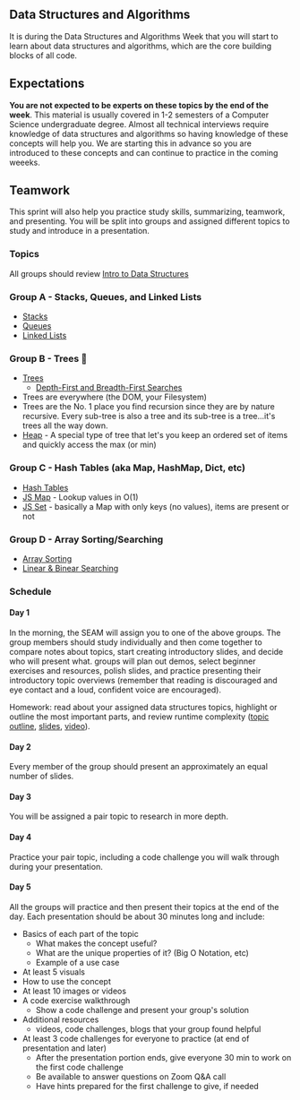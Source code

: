 ## Data Structures and Algorithms

It is during the Data Structures and Algorithms Week that you will start to learn about data structures and algorithms, which are the core building blocks of all code.

## Expectations
**You are not expected to be experts on these topics by the end of the week**. This material is usually covered in 1-2 semesters of a Computer Science undergraduate degree. Almost all technical interviews require knowledge of data structures and algorithms so having knowledge of these concepts will help you. We are starting this in advance so you are introduced to these concepts and can continue to practice in the coming weeeks.

## Teamwork
This sprint will also help you practice study skills, summarizing, teamwork, and presenting. You will be split into groups and assigned different topics to study and introduce in a presentation.

### Topics

All groups should review [Intro to Data Structures](../data-structures/intro-to-data-structures.md)

### Group A - Stacks, Queues, and Linked Lists 
- [Stacks](../data-structures/stack.md)
- [Queues](../data-structures/queues.md)
- [Linked Lists](../data-structures/linked-lists.md)

### Group B - Trees 🌲
- [Trees](../data-structures/trees.md)
  - [Depth-First and Breadth-First Searches](../algorithms/searching.md#materials)
- Trees are everywhere (the DOM, your Filesystem)
- Trees are the No. 1 place you find recursion since they are by nature recursive. Every sub-tree is also a tree and its sub-tree is a tree...it's trees all the way down.
- [Heap](https://en.wikipedia.org/wiki/Binary_heap) - A special type of tree that let's you keep an ordered set of items and quickly access the max (or min)

### Group C - Hash Tables (aka Map, HashMap, Dict, etc)
- [Hash Tables](../data-structures/hash-tables.md)
- [JS Map](../javascript/javascript-maps.md) - Lookup values in O(1)
- [JS Set](../javascript/javascript-maps.md#set) - basically a Map with only keys (no values), items are present or not

### Group D - Array Sorting/Searching
- [Array Sorting](../algorithms/sorting.md)
- [Linear & Binear Searching](../algorithms/searching.md#materials)


### Schedule

#### Day 1

In the morning, the SEAM will assign you to one of the above groups. The group members should study individually and then come together to compare notes about topics, start creating introductory slides, and decide who will present what. groups will plan out demos, select beginner exercises and resources, polish slides, and practice presenting their introductory topic overviews (remember that reading is discouraged and eye contact and a loud, confident voice are encouraged).


Homework: read about your assigned data structures topics, highlight or outline the most important parts, and review runtime complexity ([topic outline](../runtime-complexity/runtime-complexity.md), [slides](https://drive.google.com/open?id=1ZcOdekB_aP59huZdp4X0u6EfUJKgxzK7y8LqCmzSLC8), [video](https://drive.google.com/open?id=1ZoHxJMUiKOKPqu69vX3b_aeYGlDlRL6n)).


#### Day 2




Every member of the group should present an approximately an equal number of slides.

#### Day 3

You will be assigned a pair topic to research in more depth.


#### Day 4

Practice your pair topic, including a code challenge you will walk through during your presentation.


#### Day 5

All the groups will practice and then present their topics at the end of the day. Each presentation should be about 30 minutes long and include:

- Basics of each part of the topic
  - What makes the concept useful?
  - What are the unique properties of it? (Big O Notation, etc)
  - Example of a use case
- At least 5 visuals
- How to use the concept
- At least 10 images or videos
- A code exercise walkthrough
  - Show a code challenge and present your group's solution
- Additional resources
  - videos, code challenges, blogs that your group found helpful
- At least 3 code challenges for everyone to practice (at end of presentation and later)
  - After the presentation portion ends, give everyone 30 min to work on the first code challenge
  - Be available to answer questions on Zoom Q&A call
  - Have hints prepared for the first challenge to give, if needed

